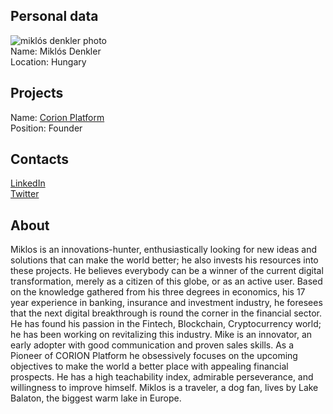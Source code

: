 ## Personal data
![miklós denkler photo](photo/miklós_denkler.jpg)  
Name:   Miklós Denkler  
Location: Hungary  
## Projects 
Name: [Corion Platform](../projects/corion_platform.md)  
Position: Founder   
## Contacts
[LinkedIn](https://www.linkedin.com/in/miklosdenkler/)    
[Twitter](https://twitter.com/miklosdenkler)  
## About
Miklos is an innovations-hunter, enthusiastically looking for new ideas and solutions that can make the world better; he also invests his resources into these projects.
He believes everybody can be a winner of the current digital transformation, merely as a citizen of this globe, or as an active user. 
Based on the knowledge gathered from his three  degrees in economics, his 17 year experience in banking, insurance and investment industry, he foresees that the next digital breakthrough is round the corner in the financial sector. He has found his passion in the Fintech, Blockchain, Cryptocurrency world; he has been working on revitalizing this industry. Mike is an innovator, an early adopter with good communication and proven sales skills. As a Pioneer of CORION Platform he obsessively focuses on the upcoming objectives to make the world a better place with appealing financial prospects. He has a high teachability index, admirable perseverance, and willingness to improve himself.
Miklos is a traveler, a dog fan, lives by Lake Balaton, the biggest warm lake in Europe.

